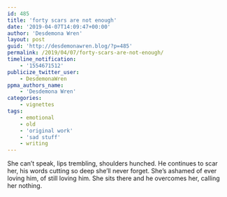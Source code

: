 ```yaml
---
id: 485
title: 'forty scars are not enough'
date: '2019-04-07T14:09:47+00:00'
author: 'Desdemona Wren'
layout: post
guid: 'http://desdemonawren.blog/?p=485'
permalink: /2019/04/07/forty-scars-are-not-enough/
timeline_notification:
    - '1554671512'
publicize_twitter_user:
    - DesdemonaWren
ppma_authors_name:
    - 'Desdemona Wren'
categories:
    - vignettes
tags:
    - emotional
    - old
    - 'original work'
    - 'sad stuff'
    - writing
---
```


She can’t speak, lips trembling, shoulders hunched. He continues to scar her, his words cutting so deep she’ll never forget. She’s ashamed of ever loving him, of still loving him. She sits there and he overcomes her, calling her nothing.